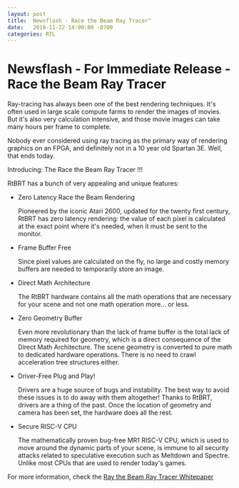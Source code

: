 ```yaml
---
layout: post
title:  Newsflash - Race the Beam Ray Tracer"
date:   2018-11-22 14:00:00 -0700
categories: RTL
---
```


# Newsflash - For Immediate Release - Race the Beam Ray Tracer

Ray-tracing has always been one of the best rendering techniques. It's often used in large scale compute farms to render the images
of movies. But it's also very calculation intensive, and those movie images can take many hours per frame to complete.

Nobody ever considered using ray tracing as the primary way of rendering graphics on an FPGA, and definitely not in a 10 year
old Spartan 3E. Well, that ends today.

Introducing: The Race the Beam Ray Tracer !!!

RtBRT has a bunch of very appealing and unique features:

* Zero Latency Race the Beam Rendering

    Pioneered by the iconic Atari 2600, updated for the twenty first century, RtBRT has zero latency rendering: the value of each pixel
    is calculated at the exact point where it's needed, when it must be sent to the monitor.

* Frame Buffer Free

    Since pixel values are calculated on the fly, no large and costly memory buffers are needed to temporarily store an image.

* Direct Math Architecture

    The RtBRT hardware contains all the math operations that are necessary for your scene and not one math operation more... or less.

* Zero Geometry Buffer

    Even more revolutionary than the lack of frame buffer is the total lack of memory required for geometry, which is a direct
    consequence of the Direct Math Architecture. The scene geometry is converted to pure math to dedicated hardware operations.
    There is no need to crawl acceleration tree structures either.

* Driver-Free Plug and Play!

    Drivers are a huge source of bugs and instability. The best way to avoid these issues is to do away
    with them altogether! Thanks to RtBRT, drivers are a thing of the past. Once the location of geometry and camera has been
    set, the hardware does all the rest.

* Secure RISC-V CPU

    The mathematically proven bug-free MR1 RISC-V CPU, which is used to move around the dynamic parts of your scene, is immune
    to all security attacks related to speculative execution such as Meltdown and Spectre. Unlike most CPUs that are used to render
    today's games.

For more information, check the [Ray the Beam Ray Tracer Whitepaper](...)

